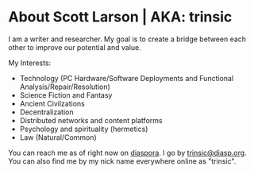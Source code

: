 # About Scott Larson | AKA: trinsic

I am a writer and researcher. My goal is to create a bridge between each other to improve our potential and value.

My Interests:
- Technology (PC Hardware/Software Deployments and Functional Analysis/Repair/Resolution)
- Science Fiction and Fantasy
- Ancient Civilzations
- Decentralization
- Distributed networks and content platforms
- Psychology and spirituality (hermetics)
- Law (Natural/Common)

You can reach me as of right now on [diaspora](https://diasp.org/). I go by trinsic@diasp.org. You can also find me by my nick name everywhere online as "trinsic". 
